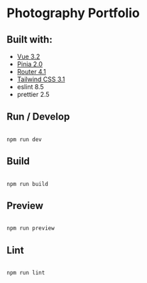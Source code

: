 # Photography Portfolio

## Built with:

- [Vue 3.2](https://vuejs.org/)
- [Pinia 2.0](https://pinia.vuejs.org/)
- [Router 4.1](https://router.vuejs.org/)
- [Tailwind CSS 3.1](https://tailwindcss.com/)
- eslint 8.5
- prettier 2.5


## Run / Develop

```

npm run dev

```

## Build

```

npm run build

```

## Preview

```

npm run preview

```

## Lint

```

npm run lint

```
